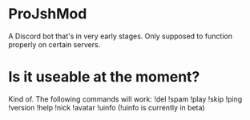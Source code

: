 # ProJshMod

A Discord bot that's in very early stages. Only supposed to function properly on certain servers.

# Is it useable at the moment?

Kind of. The following commands will work: !del !spam !play !skip !ping !version !help !nick !avatar !uinfo (!uinfo is currently in beta)
